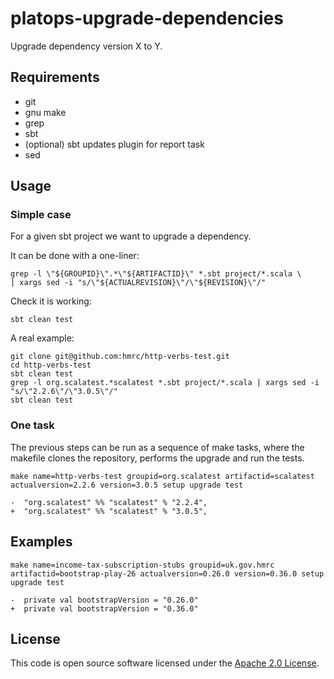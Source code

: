 
# platops-upgrade-dependencies

Upgrade dependency version X to Y.

## Requirements

-   git
-   gnu make
-   grep
-   sbt
-   (optional) sbt updates plugin for report task
-   sed

## Usage

### Simple case

For a given sbt project we want to upgrade a dependency.

It can be done with a one-liner:

``` {.example}
grep -l \"${GROUPID}\".*\"${ARTIFACTID}\" *.sbt project/*.scala \
| xargs sed -i "s/\"${ACTUALREVISION}\"/\"${REVISION}\"/"
```

Check it is working:

``` {.example}
sbt clean test
```

A real example:

``` {.example}
git clone git@github.com:hmrc/http-verbs-test.git
cd http-verbs-test
sbt clean test
grep -l org.scalatest.*scalatest *.sbt project/*.scala | xargs sed -i "s/\"2.2.6\"/\"3.0.5\"/"
sbt clean test
```

### One task

The previous steps can be run as a sequence of make tasks, where the
makefile clones the repository, performs the upgrade and run the tests.

``` {.example}
make name=http-verbs-test groupid=org.scalatest artifactid=scalatest actualversion=2.2.6 version=3.0.5 setup upgrade test
```

``` {.example}
-  "org.scalatest" %% "scalatest" % "2.2.4",
+  "org.scalatest" %% "scalatest" % "3.0.5",
```

## Examples

``` {.example}
make name=income-tax-subscription-stubs groupid=uk.gov.hmrc artifactid=bootstrap-play-26 actualversion=0.26.0 version=0.36.0 setup upgrade test
```

``` {.example}
-  private val bootstrapVersion = "0.26.0"
+  private val bootstrapVersion = "0.36.0"
```

## License

This code is open source software licensed under the [Apache 2.0 License]("http://www.apache.org/licenses/LICENSE-2.0.html").
